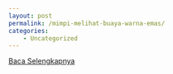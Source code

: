 ```yaml
---
layout: post
permalink: /mimpi-melihat-buaya-warna-emas/
categories:
    - Uncategorized
---
```


[Baca Selengkapnya](/10)